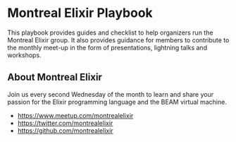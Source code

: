 # Montreal Elixir Playbook

This playbook provides guides and checklist to help organizers run the Montreal Elixir group. It also provides guidance for members to contribute to the monthly meet-up in the form of presentations, lightning talks and workshops.

## About Montreal Elixir

Join us every second Wednesday of the month to learn and share your passion for the Elixir programming language and the BEAM virtual machine.

* https://www.meetup.com/montrealelixir
* https://twitter.com/montrealelixir
* https://github.com/montrealelixir
